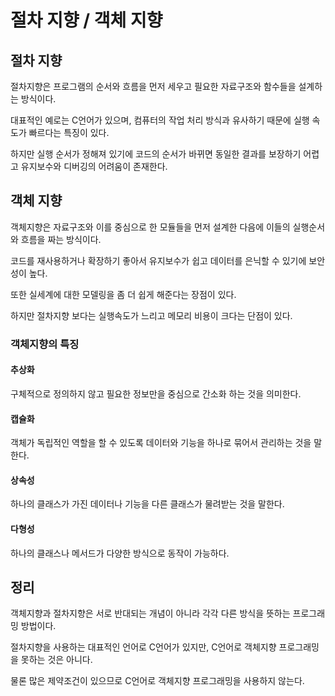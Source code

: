 # 절차 지향 / 객체 지향

## 절차 지향

절차지향은 프로그램의 순서와 흐름을 먼저 세우고 필요한 자료구조와 함수들을 설계하는 방식이다.

대표적인 예로는 C언어가 있으며, 컴퓨터의 작업 처리 방식과 유사하기 때문에 실행 속도가 빠르다는 특징이 있다.

하지만 실행 순서가 정해져 있기에 코드의 순서가 바뀌면 동일한 결과를 보장하기 어렵고 유지보수와 디버깅의 어려움이 존재한다.

## 객체 지향

객체지향은 자료구조와 이를 중심으로 한 모듈들을 먼저 설계한 다음에 이들의 실행순서와 흐름을 짜는 방식이다.

코드를 재사용하거나 확장하기 좋아서 유지보수가 쉽고 데이터를 은닉할 수 있기에 보안성이 높다.

또한 실세계에 대한 모델링을 좀 더 쉽게 해준다는 장점이 있다.

하지만 절차지향 보다는 실행속도가 느리고 메모리 비용이 크다는 단점이 있다.

### 객체지향의 특징

#### 추상화

구체적으로 정의하지 않고 필요한 정보만을 중심으로 간소화 하는 것을 의미한다.

#### 캡슐화

객체가 독립적인 역할을 할 수 있도록 데이터와 기능을 하나로 묶어서 관리하는 것을 말한다.

#### 상속성

하나의 클래스가 가진 데이터나 기능을 다른 클래스가 물려받는 것을 말한다.

#### 다형성

하나의 클래스나 메서드가 다양한 방식으로 동작이 가능하다.


## 정리

객체지향과 절차지향은 서로 반대되는 개념이 아니라 각각 다른 방식을 뜻하는 프로그래밍 방법이다.

절차지향을 사용하는 대표적인 언어로 C언어가 있지만, C언어로 객체지향 프로그래밍을 못하는 것은 아니다.

물론 많은 제약조건이 있으므로 C언어로 객체지향 프로그래밍을 사용하지 않는다.